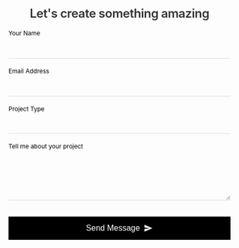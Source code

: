 <form action="https://formspree.io/f/mblyrwyp" method="POST" class="designer-form">
  <h3 class="form-title">Let's create something amazing</h3>
  
  <div class="input-group">
    <input type="text" name="name" id="name" required>
    <label for="name">Your Name</label>
    <div class="underline"></div>
  </div>
  
  <div class="input-group">
    <input type="email" name="email" id="email" required>
    <label for="email">Email Address</label>
    <div class="underline"></div>
  </div>
  
  <div class="input-group">
    <select name="project" id="project">
      <option value=""></option>
      <option value="branding">Brand Identity</option>
      <option value="packaging">Packaging Design</option>
      <option value="print">Print Design</option>
    </select>
    <label for="project">Project Type</label>
    <div class="underline"></div>
  </div>
  
  <div class="input-group">
    <textarea name="message" id="message" rows="3" required></textarea>
    <label for="message">Tell me about your project</label>
    <div class="underline"></div>
  </div>
  
  <button type="submit" class="submit-btn">
    <span>Send Message</span>
    <svg viewBox="0 0 24 24"><path d="M2.01 21L23 12 2.01 3 2 10l15 2-15 2z"/></svg>
  </button>
</form>

<style>
.designer-form {
  max-width: 500px;
  margin: 0 auto;
  padding: 2rem;
  font-family: 'Inter', -apple-system, sans-serif;
  color: #333;
}

.form-title {
  font-weight: 600;
  font-size: 1.5rem;
  margin-bottom: 2rem;
  text-align: center;
  letter-spacing: -0.5px;
}

.input-group {
  position: relative;
  margin-bottom: 2rem;
}

.input-group label {
  position: absolute;
  top: 12px;
  left: 0;
  transition: all 0.3s ease;
  pointer-events: none;
  color: #777;
}

.input-group input,
.input-group textarea,
.input-group select {
  width: 100%;
  padding: 12px 0;
  border: none;
  border-bottom: 1px solid #ddd;
  background: transparent;
  font-size: 16px;
  transition: all 0.3s ease;
}

.input-group select {
  appearance: none;
  cursor: pointer;
}

.input-group textarea {
  resize: vertical;
  min-height: 100px;
}

.input-group input:focus,
.input-group textarea:focus,
.input-group select:focus {
  outline: none;
  border-bottom-color: #000;
}

.input-group input:focus + label,
.input-group textarea:focus + label,
.input-group select:focus + label,
.input-group input:not(:placeholder-shown) + label,
.input-group textarea:not(:placeholder-shown) + label,
.input-group select:not([value=""]) + label {
  top: -15px;
  font-size: 12px;
  color: #000;
}

.underline {
  position: absolute;
  bottom: 0;
  left: 0;
  width: 0;
  height: 2px;
  background: #000;
  transition: width 0.3s ease;
}

.input-group input:focus ~ .underline,
.input-group textarea:focus ~ .underline,
.input-group select:focus ~ .underline {
  width: 100%;
}

.submit-btn {
  display: flex;
  align-items: center;
  justify-content: center;
  gap: 8px;
  width: 100%;
  padding: 14px;
  background: #000;
  color: white;
  border: none;
  font-size: 16px;
  font-weight: 500;
  cursor: pointer;
  transition: all 0.3s ease;
}

.submit-btn:hover {
  background: #333;
}

.submit-btn svg {
  width: 18px;
  height: 18px;
  fill: currentColor;
  transition: transform 0.3s ease;
}

.submit-btn:hover svg {
  transform: translateX(4px);
}

@media (max-width: 600px) {
  .designer-form {
    padding: 1rem;
  }
}
</style>